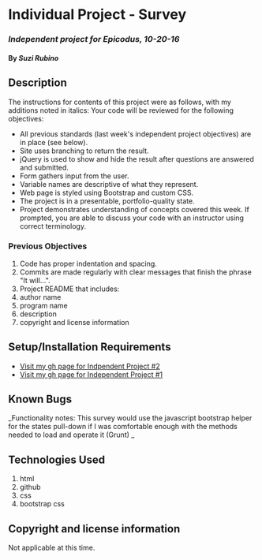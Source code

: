 # Individual Project - Survey

### _Independent project for Epicodus, 10-20-16_

#### By _**Suzi Rubino**_

## Description

The instructions for contents of this project were as follows, with my additions noted in italics:
Your code will be reviewed for the following objectives:

* All previous standards (last week's independent project objectives) are in place (see below).
* Site uses branching to return the result.
* jQuery is used to show and hide the result after questions are answered and submitted.
* Form gathers input from the user.
* Variable names are descriptive of what they represent.
* Web page is styled using Bootstrap and custom CSS.
* The project is in a presentable, portfolio-quality state.
* Project demonstrates understanding of concepts covered this week. 
If prompted, you are able to discuss your code with an instructor using correct terminology.

### Previous Objectives
1. Code has proper indentation and spacing.
2. Commits are made regularly with clear messages that finish the phrase "It will…".
3. Project README that includes:
4. author name
5. program name
6. description
7. copyright and license information

## Setup/Installation Requirements
* [Visit my gh page for Indpendent Project #2](https://suzirubi.github.io/Independent-Project-Week-2/)
* [Visit my gh page for Independent Project #1](https://suzirubi.github.io/portfolioFix/)

## Known Bugs

_Functionality notes: This survey would use the javascript bootstrap helper for the states pull-down if I was comfortable enough with the methods needed to load and operate it (Grunt) _


## Technologies Used

1. html
2. github
3. css
4. bootstrap css

## Copyright and license information

Not applicable at this time.
